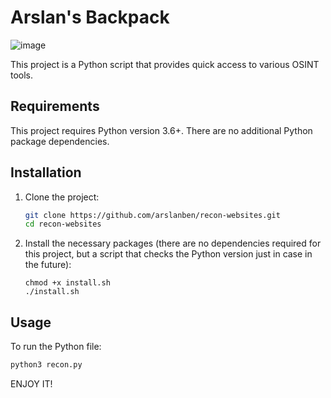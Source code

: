 # Arslan's Backpack

![image](https://i.imgur.com/qNWlrtb.png)

This project is a Python script that provides quick access to various OSINT tools.

## Requirements

This project requires Python version 3.6+. There are no additional Python package dependencies.

## Installation

1. Clone the project:

    ```sh
    git clone https://github.com/arslanben/recon-websites.git
    cd recon-websites
    ```

2. Install the necessary packages (there are no dependencies required for this project, but a script that checks the Python version just in case in the future):
   
    ```console
    chmod +x install.sh
    ./install.sh
    ```

## Usage

To run the Python file:

```sh
python3 recon.py
```

ENJOY IT!
